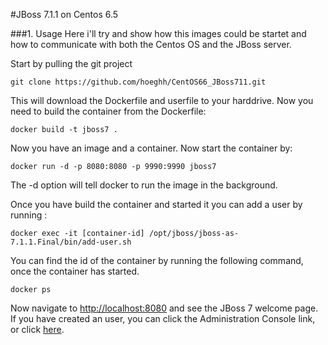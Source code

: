 #JBoss 7.1.1 on Centos 6.5

###1. Usage
Here i'll try and show how this images could be startet and how to communicate with both the Centos OS and the JBoss server.

Start by pulling the git project
```
git clone https://github.com/hoeghh/CentOS66_JBoss711.git
```
This will download the Dockerfile and userfile to your harddrive.
Now you need to build the container from the Dockerfile:
```
docker build -t jboss7 .
```
Now you have an image and a container. Now start the container by:
```
docker run -d -p 8080:8080 -p 9990:9990 jboss7
```

The -d option will tell docker to run the image in the background.

Once you have build the container and started it you can add a user by running :

```
docker exec -it [container-id] /opt/jboss/jboss-as-7.1.1.Final/bin/add-user.sh
```
You can find the id of the container by running the following command, once the container has started.
```
docker ps
```
Now navigate to [http://localhost:8080](http://localhost:8080)  and see the JBoss 7 welcome page. If you have created an user, you can click the Administration Console link, or click [here](http://localhost:9990).
